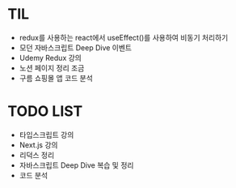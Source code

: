 # TIL

- redux를 사용하는 react에서 useEffect()를 사용하여 비동기 처리하기
- 모던 자바스크립트 Deep Dive 이벤트
- Udemy Redux 강의
- 노션 페이지 정리 조금
- 구름 쇼핑몰 앱 코드 분석

# TODO LIST

- 타입스크립트 강의
- Next.js 강의
- 리덕스 정리
- 자바스크립트 Deep Dive 복습 및 정리
- 코드 분석

